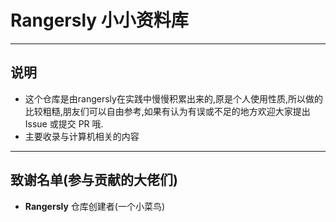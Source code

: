 # Rangersly 小小资料库

---

## 说明
- 这个仓库是由rangersly在实践中慢慢积累出来的,原是个人使用性质,所以做的比较粗糙,朋友们可以自由参考,如果有认为有误或不足的地方欢迎大家提出 Issue 或提交 PR 哦.
- 主要收录与计算机相关的内容

---

## 致谢名单(参与贡献的大佬们)
- **Rangersly** 仓库创建者(一个小菜鸟)
